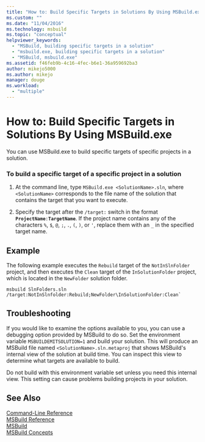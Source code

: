 ```yaml
---
title: "How to: Build Specific Targets in Solutions By Using MSBuild.exe | Microsoft Docs"
ms.custom: ""
ms.date: "11/04/2016"
ms.technology: msbuild
ms.topic: "conceptual"
helpviewer_keywords: 
  - "MSBuild, building specific targets in a solution"
  - "msbuild.exe, building specific targets in a solution"
  - "MSBuild, msbuild.exe"
ms.assetid: f46feb9b-4c16-4fec-b6e1-36a959692ba3
author: mikejo5000
ms.author: mikejo
manager: douge
ms.workload: 
  - "multiple"
---
```

# How to: Build Specific Targets in Solutions By Using MSBuild.exe
You can use MSBuild.exe to build specific targets of specific projects in a solution.  
  
### To build a specific target of a specific project in a solution  
  
1.  At the command line, type `MSBuild.exe <SolutionName>.sln`, where `<SolutionName>` corresponds to the file name of the solution that contains the target that you want to execute.  
  
2. Specify the target after the `/target:` switch in the format **`ProjectName`**`:`**`TargetName`**. If the project name contains any of the characters `%`, `$`, `@`, `;`, `.`, `(`, `)`, or `'`, replace them with an `_` in the specified target name.
  
## Example  
 The following example executes the `Rebuild` target of the `NotInSlnFolder` project, and then executes the `Clean` target of the `InSolutionFolder` project, which is located in the `NewFolder` solution folder.  
  
```
msbuild SlnFolders.sln /target:NotInSlnfolder:Rebuild;NewFolder\InSolutionFolder:Clean`
```

## Troubleshooting

If you would like to examine the options available to you, you can use a debugging option provided by MSBuild to do so. Set the environment variable `MSBUILDEMITSOLUTION=1` and build your solution. This will produce an MSBuild file named `<SolutionName>.sln.metaproj` that shows MSBuild's internal view of the solution at build time. You can inspect this view to determine what targets are available to build.

Do not build with this environment variable set unless you need this internal view. This setting can cause problems building projects in your solution.

## See Also  
 [Command-Line Reference](../msbuild/msbuild-command-line-reference.md)   
 [MSBuild Reference](../msbuild/msbuild-reference.md)   
 [ MSBuild](../msbuild/msbuild.md)  
 [MSBuild Concepts](../msbuild/msbuild-concepts.md)
